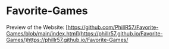 # Favorite-Games
Preview of the Website: [https://github.com/PhillR57/Favorite-Games/blob/main/index.html](https://phillr57.github.io/Favorite-Games/)https://phillr57.github.io/Favorite-Games/
